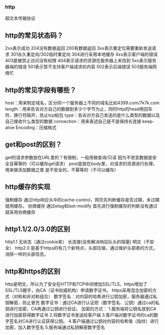 ### http
超文本传输协议
## http的常见状态码？
2xx表示成功 204没有数据返回 200有数据返回
3xx表示重定位需要重新发送请求 301永久重定向/302临时重定向 304进行采用本地缓存
4xx表示客户端的错误 403是被禁止访问没有权限 404表示请求的资源在服务器上未找到
5xx表示服务器端的错误 501表示暂不支持客户端请求的内容 502表示后端错误 503服务端网络忙
## http的常见字段有哪些？
host：用来制定域名，区分同一个服务器上不同的域名比如4399.com/7k7k.com
length：用来告诉对方自己的数据到多少个字节为止，同时http的head用回车符、换行符隔开，防止tcp粘包
type：告诉对方自己发送的是什么类型的数据以及自己接收什么类型的数据
connection：用来表述自己是不是保持长连接 keep-alive
Encoding：压缩格式
## get和post的区别？
get的请求参数放在URL里的？有限制，一般用做查询/只读 因为不改变数据是安全且幂等的（可以缓存get请求）
post是放在body里，对请求的资源进行处理，用来做添加数据之类 是不安全的，不幂等的（不可以缓存）
## http缓存的实现
强制缓存 通过http响应头中的cache-control，网页先判断缓存是否过期，未过期就用缓存。
协商缓存 通过etag和last-modify
首先进行强制缓存的判断没有通过就采用协商缓存
## http1.1/2.0/3.0的区别
http1.1 无状态（通过cookie来） 长连接(没有解决响应队头的阻塞) 明文（不安全）
http2.0 是基于https的有几个新特点，头部压缩，通过维护头部表的方式，消除一样的头部信息。

## http和https的区别
http是明文，所以为了安全在HTTP和TCP中间增加SSL/TLS，https增加了SSL/TLS握手，向CA（证书权威机构）申请数字证书。
https采用混合加密的方式（对称和非对称组合）
数字签名：对内容的哈希进行公钥加密，服务器通过私钥解密，防止冒充
数字证书：通过CA进行认证把（数字签名、公钥）通过ca的私钥进行加密，CA再通过公钥进行验证。
加密的方式：
1.服务端将公钥名放到CA进行加密获得数字证书
2.将数字证书发送给客户端
3.客户端对数字证书的ca的数字签名对CA进行认证获得公钥。
4.客户端通过公钥对内容的哈希值（指纹）进行加密，加入数字签名
5.服务端通过私钥解密数字签名
